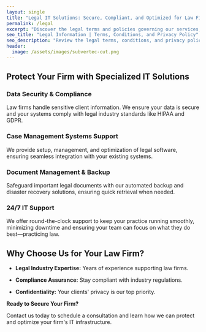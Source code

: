 ```yaml
---
layout: single
title: "Legal IT Solutions: Secure, Compliant, and Optimized for Law Firms"
permalink: /legal
excerpt: "Discover the legal terms and policies governing our services, focused on transparency, security, and privacy for law firms."
seo_title: "Legal Information | Terms, Conditions, and Privacy Policy"
seo_description: "Review the legal terms, conditions, and privacy policies governing your use of our services. We prioritize transparency and your privacy."
header:
  image: /assets/images/subvertec-cut.png
---
```


## Protect Your Firm with Specialized IT Solutions

### Data Security & Compliance
Law firms handle sensitive client information. We ensure your data is secure and your systems comply with legal industry standards like HIPAA and GDPR.

### Case Management Systems Support
We provide setup, management, and optimization of legal software, ensuring seamless integration with your existing systems.

### Document Management & Backup
Safeguard important legal documents with our automated backup and disaster recovery solutions, ensuring quick retrieval when needed.

### 24/7 IT Support
We offer round-the-clock support to keep your practice running smoothly, minimizing downtime and ensuring your team can focus on what they do best—practicing law.

## Why Choose Us for Your Law Firm?

- **Legal Industry Expertise:** Years of experience supporting law firms.

- **Compliance Assurance:** Stay compliant with industry regulations.

- **Confidentiality:** Your clients' privacy is our top priority.

**Ready to Secure Your Firm?**

Contact us today to schedule a consultation and learn how we can protect and optimize your firm's IT infrastructure.